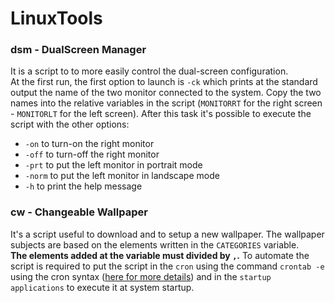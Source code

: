 # LinuxTools

### dsm - DualScreen Manager

It is a script to to more easily control the dual-screen configuration.<br/>
At the first run, the first option to launch is `-ck` which prints at the standard output the name of the two monitor connected to the system. Copy the two names into the relative variables in the script (`MONITORRT` for the right screen - `MONITORLT` for the left screen). After this task it's possible to execute the script with the other options:
- `-on` to turn-on the right monitor
- `-off` to turn-off the right monitor
- `-prt` to put the left monitor in portrait mode
- `-norm` to put the left monitor in landscape mode
- `-h` to print the help message

### cw - Changeable Wallpaper

It's a script useful to download and to setup a new wallpaper. The wallpaper subjects are based on the elements written in the `CATEGORIES` variable.<br/>
**The elements added at the variable must divided by `,`.**
To automate the script is required to put the script in the `cron` using the command `crontab -e` using the cron syntax ([here for more details](https://help.ubuntu.com/community/CronHowto#Crontab_Lines)) and in the `startup applications` to execute it at system startup.
